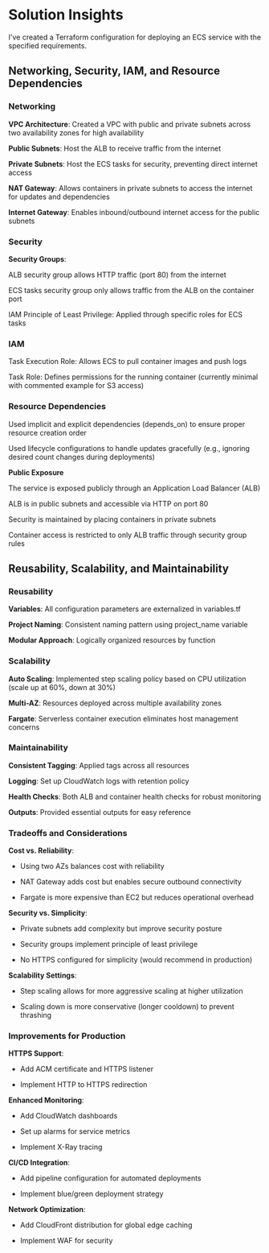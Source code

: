 # Solution Insights
I've created a Terraform configuration for deploying an ECS service with the specified requirements. 

## Networking, Security, IAM, and Resource Dependencies



### Networking

**VPC Architecture**: Created a VPC with public and private subnets across two availability zones for high availability

**Public Subnets**: Host the ALB to receive traffic from the internet

**Private Subnets**: Host the ECS tasks for security, preventing direct internet access

**NAT Gateway**: Allows containers in private subnets to access the internet for updates and dependencies

**Internet Gateway**: Enables inbound/outbound internet access for the public subnets



### Security

**Security Groups**:

ALB security group allows HTTP traffic (port 80) from the internet

ECS tasks security group only allows traffic from the ALB on the container port

IAM Principle of Least Privilege: Applied through specific roles for ECS tasks



### IAM 

Task Execution Role: Allows ECS to pull container images and push logs

Task Role: Defines permissions for the running container (currently minimal with commented example for S3 access)



### Resource Dependencies 

Used implicit and explicit dependencies (depends_on) to ensure proper resource creation order

Used lifecycle configurations to handle updates gracefully (e.g., ignoring desired count changes during deployments)

**Public Exposure**

The service is exposed publicly through an Application Load Balancer (ALB)

ALB is in public subnets and accessible via HTTP on port 80

Security is maintained by placing containers in private subnets

Container access is restricted to only ALB traffic through security group rules




## Reusability, Scalability, and Maintainability



### Reusability

**Variables**: All configuration parameters are externalized in variables.tf

**Project Naming**: Consistent naming pattern using project_name variable

**Modular Approach**: Logically organized resources by function



### Scalability

**Auto Scaling**: Implemented step scaling policy based on CPU utilization (scale up at 60%, down at 30%)

**Multi-AZ**: Resources deployed across multiple availability zones

**Fargate**: Serverless container execution eliminates host management concerns



### Maintainability

**Consistent Tagging**: Applied tags across all resources

**Logging**: Set up CloudWatch logs with retention policy

**Health Checks**: Both ALB and container health checks for robust monitoring

**Outputs**: Provided essential outputs for easy reference



### Tradeoffs and Considerations

**Cost vs. Reliability**:

- Using two AZs balances cost with reliability

- NAT Gateway adds cost but enables secure outbound connectivity

- Fargate is more expensive than EC2 but reduces operational overhead


**Security vs. Simplicity**:

- Private subnets add complexity but improve security posture

- Security groups implement principle of least privilege

- No HTTPS configured for simplicity (would recommend in production)


**Scalability Settings**:

- Step scaling allows for more aggressive scaling at higher utilization

- Scaling down is more conservative (longer cooldown) to prevent thrashing



### Improvements for Production

**HTTPS Support**:

- Add ACM certificate and HTTPS listener

- Implement HTTP to HTTPS redirection


**Enhanced Monitoring**:

- Add CloudWatch dashboards

- Set up alarms for service metrics

- Implement X-Ray tracing


**CI/CD Integration**:

- Add pipeline configuration for automated deployments

- Implement blue/green deployment strategy


**Network Optimization**:

- Add CloudFront distribution for global edge caching

- Implement WAF for security

